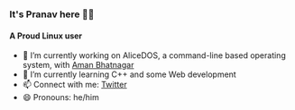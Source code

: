 ### It's Pranav here 👋👋
#### A Proud Linux user

- 🔭 I’m currently working on AliceDOS, a command-line based operating system, with [Aman Bhatnagar](https://github.com/AmanBhatnagar12)
- 🌱 I’m currently learning C++ and some Web development 
- 📫 Connect with me: [Twitter](https://twitter.com/TheProudLinuxer)
- 😄 Pronouns: he/him
